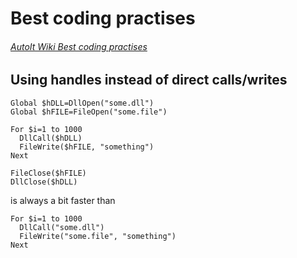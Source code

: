 # Best coding practises

###### [AutoIt Wiki Best coding practises](http://www.autoitscript.com/wiki/Best_coding_practices)

## Using handles instead of direct calls/writes

```autoit
Global $hDLL=DllOpen("some.dll")
Global $hFILE=FileOpen("some.file")

For $i=1 to 1000
  DllCall($hDLL)
  FileWrite($hFILE, "something")
Next

FileClose($hFILE)
DllClose($hDLL)
```

is always a bit faster than

```autoit
For $i=1 to 1000
  DllCall("some.dll")
  FileWrite("some.file", "something")
Next
```
